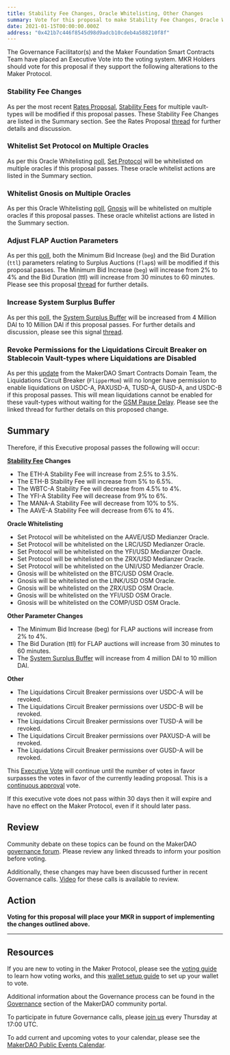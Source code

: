 ```yaml
---
title: Stability Fee Changes, Oracle Whitelisting, Other Changes
summary: Vote for this proposal to make Stability Fee Changes, Oracle Whitelisting, and Other Changes
date: 2021-01-15T00:00:00.000Z
address: "0x421b7c446f8545d98d9adcb10cdeb4a588210f8f"
---
```

The Governance Facilitator(s) and the Maker Foundation Smart Contracts Team have placed an Executive Vote into the voting system. MKR Holders should vote for this proposal if they support the following alterations to the Maker Protocol.

### Stability Fee Changes

As per the most recent [Rates Proposal](https://vote.makerdao.com/polling/QmfBQ4Bh?network=mainnet#poll-detail), [Stability Fees](https://community-development.makerdao.com/en/learn/governance/param-stability-fee) for multiple vault-types will be modified if this proposal passes. These Stability Fee Changes are listed in the Summary section. See the Rates Proposal [thread](https://forum.makerdao.com/t/rates-changes-proposal-6-jan-2021/5948) for further details and discussion.

### Whitelist Set Protocol on Multiple Oracles

As per this Oracle Whitelisting [poll](https://vote.makerdao.com/polling/QmTctW6i?network=mainnet#poll-detail), [Set Protocol](https://www.tokensets.com/) will be whitelisted on multiple oracles if this proposal passes. These oracle whitelist actions are listed in the Summary section.

### Whitelist Gnosis on Multiple Oracles

As per this Oracle Whitelisting [poll](https://vote.makerdao.com/polling/QmNwTMcB?network=mainnet#poll-detail), [Gnosis](https://gnosis.io/) will be whitelisted on multiple oracles if this proposal passes. These oracle whitelist actions are listed in the Summary section.

### Adjust FLAP Auction Parameters

As per this [poll](https://vote.makerdao.com/polling/QmT79sT6?network=mainnet#poll-detail), both the Minimum Bid Increase (`beg`) and the Bid Duration (`ttl`) parameters relating to Surplus Auctions (`flap`s) will be modified if this proposal passes. The Minimum Bid Increase (`beg`) will increase from 2% to 4% and the Bid Duration (ttl) will increase from 30 minutes to 60 minutes. Please see this proposal [thread](https://forum.makerdao.com/t/flap-surplus-auction-parameter-adjustments-11th-jan-2021/6006) for further details.

### Increase System Surplus Buffer

As per this [poll](https://vote.makerdao.com/polling/QmcXtm1d?network=mainnet), the [System Surplus Buffer](https://community-development.makerdao.com/en/learn/governance/param-system-surplus-buffer/) will be increased from 4 Million DAI to 10 Million DAI if this proposal passes. For further details and discussion, please see this signal [thread](https://forum.makerdao.com/t/signal-request-adjust-the-surplus-buffer/5767).

### Revoke Permissions for the Liquidations Circuit Breaker on Stablecoin Vault-types where Liquidations are Disabled

As per this [update](https://forum.makerdao.com/t/limiting-governance-attack-surface-for-stablecoins/6057) from the MakerDAO Smart Contracts Domain Team, the Liquidations Circuit Breaker (`FlipperMom`) will no longer have permission to enable liquidations on USDC-A, PAXUSD-A, TUSD-A, GUSD-A, and USDC-B if this proposal passes. This will mean liquidations cannot be enabled for these vault-types without waiting for the [GSM Pause Delay](https://community-development.makerdao.com/en/learn/governance/param-gsm-pause-delay). Please see the linked thread for further details on this proposed change.


## Summary

Therefore, if this Executive proposal passes the following will occur:

**[Stability Fee](https://community-development.makerdao.com/en/learn/governance/param-stability-fee) Changes**
* The ETH-A Stability Fee will increase from 2.5% to 3.5%.
* The ETH-B Stability Fee will increase from 5% to 6.5%.
* The WBTC-A Stability Fee will decrease from 4.5% to 4%.
* The YFI-A Stability Fee will decrease from 9% to 6%.
* The MANA-A Stability Fee will decrease from 10% to 5%.
* The AAVE-A Stability Fee will decrease from 6% to 4%.

**Oracle Whitelisting**
* Set Protocol will be whitelisted on the AAVE/USD Medianzer Oracle.
* Set Protocol will be whitelisted on the LRC/USD Medianzer Oracle.
* Set Protocol will be whitelisted on the YFI/USD Medianzer Oracle.
* Set Protocol will be whitelisted on the ZRX/USD Medianzer Oracle.
* Set Protocol will be whitelisted on the UNI/USD Medianzer Oracle.
* Gnosis will be whitelisted on the BTC/USD OSM Oracle.
* Gnosis will be whitelisted on the LINK/USD OSM Oracle.
* Gnosis will be whitelisted on the ZRX/USD OSM Oracle.
* Gnosis will be whitelisted on the YFI/USD OSM Oracle.
* Gnosis will be whitelisted on the COMP/USD OSM Oracle.

**Other Parameter Changes**
* The Minimum Bid Increase (beg) for FLAP auctions will increase from 2% to 4%.
* The Bid Duration (ttl) for FLAP auctions will increase from 30 minutes to 60 minutes.
* The [System Surplus Buffer](https://community-development.makerdao.com/en/learn/governance/param-system-surplus-buffer/) will increase from 4 million DAI to 10 million DAI.

**Other**
* The Liquidations Circuit Breaker permissions over USDC-A will be revoked.
* The Liquidations Circuit Breaker permissions over USDC-B will be revoked.
* The Liquidations Circuit Breaker permissions over TUSD-A will be revoked.
* The Liquidations Circuit Breaker permissions over PAXUSD-A will be revoked.
* The Liquidations Circuit Breaker permissions over GUSD-A will be revoked.


This [Executive Vote](https://community-development.makerdao.com/en/learn/governance/on-chain-gov) will continue until the number of votes in favor surpasses the votes in favor of the currently leading proposal. This is a [continuous approval](https://community-development.makerdao.com/en/learn/governance/how-voting-works) vote. 

If this executive vote does not pass within 30 days then it will expire and have no effect on the Maker Protocol, even if it should later pass. 

## Review

Community debate on these topics can be found on the MakerDAO [governance forum](https://forum.makerdao.com/). Please review any linked threads to inform your position before voting.

Additionally, these changes may have been discussed further in recent Governance calls. [Video](https://www.youtube.com/playlist?list=PLLzkWCj8ywWNq5-90-Id6VPSsrk4OWVan) for these calls is available to review.

## Action

**Voting for this proposal will place your MKR in support of implementing the changes outlined above.**

---

## Resources

If you are new to voting in the Maker Protocol, please see the [voting guide](https://community-development.makerdao.com/en/learn/governance/how-voting-works/) to learn how voting works, and this [wallet setup guide](https://community-development.makerdao.com/en/learn/governance/voting-setup/) to set up your wallet to vote.

Additional information about the Governance process can be found in the [Governance](https://community-development.makerdao.com/en/learn/governance) section of the MakerDAO community portal.

To participate in future Governance calls, please [join us](https://github.com/makerdao/community/tree/master/governance/governance-and-risk-meetings) every Thursday at 17:00 UTC.

To add current and upcoming votes to your calendar, please see the [MakerDAO Public Events Calendar](https://calendar.google.com/calendar/embed?src=makerdao.com_3efhm2ghipksegl009ktniomdk%40group.calendar.google.com&amp;ctz=UTC&amp;mode=week&amp;showCalendars=0&amp;showPrint=0).